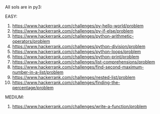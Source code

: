 All sols are in py3:

EASY:
1. https://www.hackerrank.com/challenges/py-hello-world/problem
2. https://www.hackerrank.com/challenges/py-if-else/problem
3. https://www.hackerrank.com/challenges/python-arithmetic-operators/problem
4. https://www.hackerrank.com/challenges/python-division/problem
5. https://www.hackerrank.com/challenges/python-loops/problem
6. https://www.hackerrank.com/challenges/python-print/problem
7. https://www.hackerrank.com/challenges/list-comprehensions/problem
8. https://www.hackerrank.com/challenges/find-second-maximum-number-in-a-list/problem
9. https://www.hackerrank.com/challenges/nested-list/problem
10. https://www.hackerrank.com/challenges/finding-the-percentage/problem

MEDIUM:
1. https://www.hackerrank.com/challenges/write-a-function/problem
